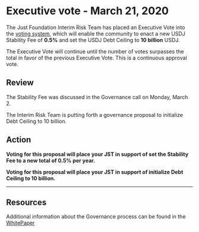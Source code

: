 # Executive vote - March 21, 2020

The Just Foundation Interim Risk Team has placed an Executive Vote into the [voting system](https://just.tronscan.org/#/vote), which will enable the community to enact a new USDJ Stability Fee of **0.5%** and set the USDJ Debt Ceiling to **10 billion** USDJ.

The Executive Vote will continue until the number of votes surpasses the total in favor of the previous Executive Vote. This is a continuous approval vote.

## Review

The Stability Fee was discussed in the Governance call on Monday, March 2. 

The Interim Risk Team is putting forth a governance proposal to initialize Debt Ceiling to 10 billion.


## Action

**Voting for this proposal will place your JST in support of set the Stability Fee to a new total of 0.5% per year.**

**Voting for this proposal will place your JST in support of initialize Debt Ceiling to 10 billion.**

---

## Resources

Additional information about the Governance process can be found in the [WhitePaper](https://www.just.network/docs/white_paper_en.pdf)

